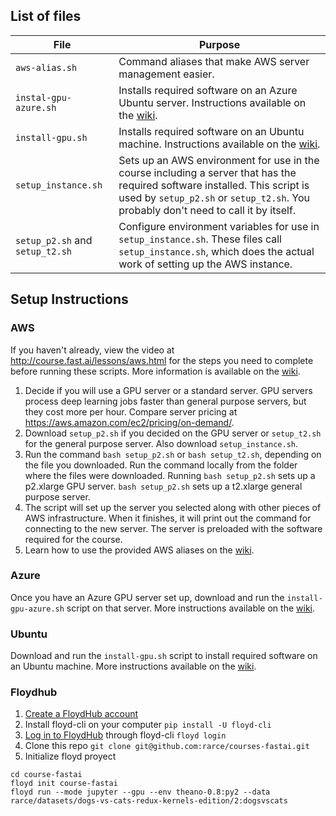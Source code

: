 ## List of files
| File                  | Purpose       |
| --------------------- | ------------- |
| `aws-alias.sh`        | Command aliases that make AWS server management easier. |
| `instal-gpu-azure.sh` | Installs required software on an Azure Ubuntu server. Instructions available on the [wiki](http://wiki.fast.ai/index.php/Azure_install). |
| `install-gpu.sh`      | Installs required software on an Ubuntu machine. Instructions available on the [wiki](http://wiki.fast.ai/index.php/Ubuntu_installation). |
| `setup_instance.sh`   | Sets up an AWS environment for use in the course including a server that has the required software installed. This script is used by `setup_p2.sh` or `setup_t2.sh`. You probably don't need to call it by itself. |
| `setup_p2.sh` and `setup_t2.sh` | Configure environment variables for use in `setup_instance.sh`. These files call `setup_instance.sh`, which does the actual work of setting up the AWS instance. |

## Setup Instructions

### AWS
If you haven't already, view the video at http://course.fast.ai/lessons/aws.html for the steps you need to complete before running these scripts. More information is available on the [wiki](http://wiki.fast.ai/index.php/AWS_install).
1. Decide if you will use a GPU server or a standard server. GPU servers process deep learning jobs faster than general purpose servers, but they cost more per hour. Compare server pricing at https://aws.amazon.com/ec2/pricing/on-demand/.
2. Download `setup_p2.sh` if you decided on the GPU server or `setup_t2.sh` for the general purpose server. Also download `setup_instance.sh`.
3. Run the command `bash setup_p2.sh` or `bash setup_t2.sh`, depending on the file you downloaded. Run the command locally from the folder where the files were downloaded. Running `bash setup_p2.sh` sets up a p2.xlarge GPU server. `bash setup_p2.sh` sets up a t2.xlarge general purpose server.
4. The script will set up the server you selected along with other pieces of AWS infrastructure. When it finishes, it will print out the command for connecting to the new server. The server is preloaded with the software required for the course.
5. Learn how to use the provided AWS aliases on the [wiki](http://wiki.fast.ai/index.php/AWS_install#Once_you_create_an_instance).

### Azure
Once you have an Azure GPU server set up, download and run the `install-gpu-azure.sh` script on that server. More instructions available on the [wiki](http://wiki.fast.ai/index.php/Azure_install).

### Ubuntu
Download and run the `install-gpu.sh` script to install required software on an Ubuntu machine. More instructions available on the [wiki](http://wiki.fast.ai/index.php/Ubuntu_installation).

### Floydhub
1. [Create a FloydHub account](https://www.floydhub.com/login)
2. Install floyd-cli on your computer `pip install -U floyd-cli`
3. [Log in to FloydHub](http://docs.floydhub.com/guides/basics/login/) through floyd-cli `floyd login`
4. Clone this repo `git clone git@github.com:rarce/courses-fastai.git`
5. Initialize floyd proyect
```
cd course-fastai
floyd init course-fastai
floyd run --mode jupyter --gpu --env theano-0.8:py2 --data rarce/datasets/dogs-vs-cats-redux-kernels-edition/2:dogsvscats
```